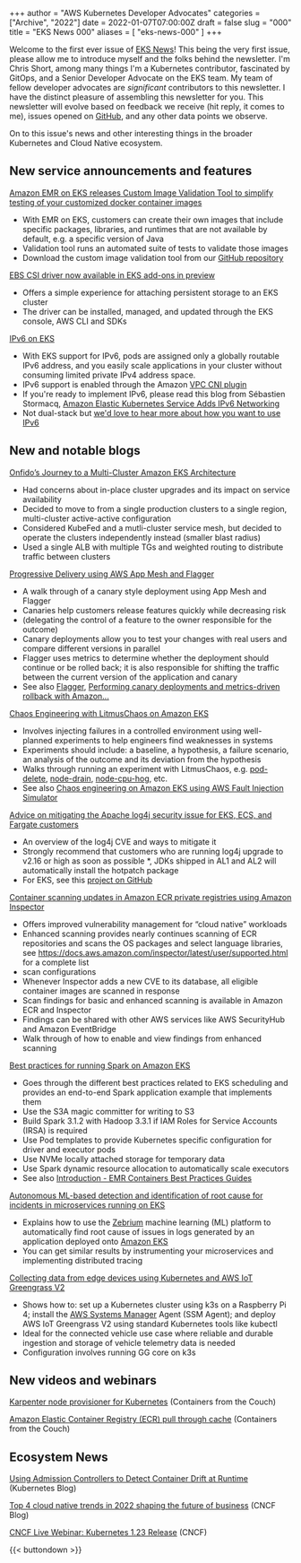 +++
author = "AWS Kubernetes Developer Advocates"
categories = ["Archive", "2022"]
date = 2022-01-07T07:00:00Z
draft = false
slug = "000"
title = "EKS News 000"
aliases = [
    "eks-news-000"
]
+++

Welcome to the first ever issue of [EKS News](https://eks.news)! This being the very first issue, please allow me to introduce myself and the folks behind the newsletter. I'm Chris Short, among many things I'm a Kubernetes contributor, fascinated by GitOps, and a Senior Developer Advocate on the EKS team. My team of fellow developer advocates are *significant* contributors to this newsletter. I have the distinct pleasure of assembling this newsletter for you. This newsletter will evolve based on feedback we receive (hit reply, it comes to me), issues opened on [GitHub](https://github.com/chris-short/eks.news/), and any other data points we observe.

On to this issue's news and other interesting things in the broader Kubernetes and Cloud Native ecosystem.

## New service announcements and features

[Amazon EMR on EKS releases Custom Image Validation Tool to simplify testing of your customized docker container images](https://aws.amazon.com/about-aws/whats-new/2022/01/amazon-emr-custom-image-validation-tool-images/)

* With EMR on EKS, customers can create their own images that include specific packages, libraries, and runtimes that are not available by default, e.g. a specific version of Java
* Validation tool runs an automated suite of tests to validate those images
* Download the custom image validation tool from our [GitHub repository](https://github.com/awslabs/amazon-emr-on-eks-custom-image-cli)

[EBS CSI driver now available in EKS add-ons in preview](https://aws.amazon.com/about-aws/whats-new/2021/12/eks-add-ons-ebs-csi-driver/)

* Offers a simple experience for attaching persistent storage to an EKS cluster
* The driver can be installed, managed, and updated through the EKS console, AWS CLI and SDKs

[IPv6 on EKS](https://aws.amazon.com/about-aws/whats-new/2022/01/amazon-eks-ipv6/)

* With EKS support for IPv6, pods are assigned only a globally routable IPv6 address, and you easily scale applications in your cluster without consuming limited private IPv4 address space.
* IPv6 support is enabled through the Amazon [VPC CNI plugin](https://github.com/aws/amazon-vpc-cni-k8s)
* If you're ready to implement IPv6, please read this blog from Sébastien Stormacq, [Amazon Elastic Kubernetes Service Adds IPv6 Networking](https://aws.amazon.com/blogs/aws/amazon-elastic-kubernetes-service-adds-ipv6-networking/)
* Not dual-stack but [we'd love to hear more about how you want to use IPv6](https://github.com/aws/containers-roadmap/issues/835)

## New and notable blogs

[Onfido’s Journey to a Multi-Cluster Amazon EKS Architecture](https://aws.amazon.com/blogs/containers/onfidos-journey-to-a-multi-cluster-amazon-eks-architecture/)

* Had concerns about in-place cluster upgrades and its impact on service availability
* Decided to move to from a single production clusters to a single region, multi-cluster active-active configuration
* Considered KubeFed and a mutli-cluster service mesh, but decided to operate the clusters independently instead (smaller blast radius)
* Used a single ALB with multiple TGs and weighted routing to distribute traffic between clusters

[Progressive Delivery using AWS App Mesh and Flagger](https://aws.amazon.com/blogs/containers/progressive-delivery-using-aws-app-mesh-and-flagger/)

* A walk through of a canary style deployment using App Mesh and Flagger
* Canaries help customers release features quickly while decreasing risk
* (delegating the control of a feature to the owner responsible for the outcome)
* Canary deployments allow you to test your changes with real users and compare different versions in parallel
* Flagger uses metrics to determine whether the deployment should continue or be rolled back; it is also responsible for shifting the traffic between the current version of the application and canary
* See also [Flagger](https://flagger.app/), [Performing canary deployments and metrics-driven rollback with Amazon...](https://aws.amazon.com/blogs/opensource/performing-canary-deployments-and-metrics-driven-rollback-with-amazon-managed-service-for-prometheus-and-flagger/)

[Chaos Engineering with LitmusChaos on Amazon EKS](https://aws.amazon.com/blogs/containers/chaos-engineering-with-litmuschaos-on-amazon-eks/)

* Involves injecting failures in a controlled environment using well-planned experiments to help engineers find weaknesses in systems
* Experiments should include: a baseline, a hypothesis, a failure scenario, an analysis of the outcome and its deviation from the hypothesis
* Walks through running an experiment with LitmusChaos, e.g. [pod-delete](https://hub.litmuschaos.io/generic/pod-delete), [node-drain](https://hub.litmuschaos.io/generic/node-drain), [node-cpu-hog](https://hub.litmuschaos.io/generic/node-cpu-hog), etc.
* See also [Chaos engineering on Amazon EKS using AWS Fault Injection Simulator](https://aws.amazon.com/blogs/devops/chaos-engineering-on-amazon-eks-using-aws-fault-injection-simulator/)

[Advice on mitigating the Apache log4j security issue for EKS, ECS, and Fargate customers](https://aws.amazon.com/blogs/containers/advice-on-mitigating-the-apache-log4j-security-issue-for-eks-ecs-and-fargate-customers/)

* An overview of the log4j CVE and ways to mitigate it
* Strongly recommend that customers who are running log4j upgrade to v2.16 or high as soon as possible
*, JDKs shipped in AL1 and AL2 will automatically install the hotpatch package
* For EKS, see this [project on GitHub](https://github.com/aws-samples/kubernetes-log4j-cve-2021-44228-node-agent)

[Container scanning updates in Amazon ECR private registries using Amazon Inspector](https://aws.amazon.com/blogs/containers/container-scanning-updates-in-amazon-ecr-private-registries-using-amazon-inspector/)

* Offers improved vulnerability management for “cloud native” workloads
* Enhanced scanning provides nearly continues scanning of ECR repositories and scans the OS packages and select language libraries, see <https://docs.aws.amazon.com/inspector/latest/user/supported.html> for a complete list
* scan configurations
* Whenever Inspector adds a new CVE to its database, all eligible container images are scanned in response
* Scan findings for basic and enhanced scanning is available in Amazon ECR and Inspector
* Findings can be shared with other AWS services like AWS SecurityHub and Amazon EventBridge
* Walk through of how to enable and view findings from enhanced scanning

[Best practices for running Spark on Amazon EKS](https://aws.amazon.com/blogs/containers/best-practices-for-running-spark-on-amazon-eks/)

* Goes through the different best practices related to EKS scheduling and provides an end-to-end Spark application example that implements them
* Use the S3A magic committer for writing to S3
* Build Spark 3.1.2 with Hadoop 3.3.1 if IAM Roles for Service Accounts (IRSA) is required
* Use Pod templates to provide Kubernetes specific configuration for driver and executor pods
* Use NVMe locally attached storage for temporary data
* Use Spark dynamic resource allocation to automatically scale executors
* See also [Introduction - EMR Containers Best Practices Guides](https://aws.github.io/aws-emr-containers-best-practices/)

[Autonomous ML-based detection and identification of root cause for incidents in microservices running on EKS](https://aws.amazon.com/blogs/containers/autonomous-ml-based-detection-and-identification-of-root-cause-for-incidents-in-microservices-running-on-eks/)

* Explains how to use the [Zebrium](https://www.zebrium.com/) machine learning (ML) platform to automatically find root cause of issues in logs generated by an application deployed onto [Amazon EKS](https://aws.amazon.com/eks/)
* You can get similar results by instrumenting your microservices and implementing distributed tracing

[Collecting data from edge devices using Kubernetes and AWS IoT Greengrass V2](https://aws.amazon.com/blogs/containers/collecting-data-from-edge-devices-using-kubernetes-and-aws-iot-greengrass-v2/)

* Shows how to: set up a Kubernetes cluster using k3s on a Raspberry Pi 4; install the [AWS Systems Manager](https://aws.amazon.com/ec2/systems-manager) Agent (SSM Agent); and deploy AWS IoT Greengrass V2 using standard Kubernetes tools like kubectl
* Ideal for the connected vehicle use case where reliable and durable ingestion and storage of vehicle telemetry data is needed
* Configuration involves running GG core on k3s

## New videos and webinars

[Karpenter node provisioner for Kubernetes](https://youtu.be/_FXRIKWJWUk?t=52) (Containers from the Couch)

[Amazon Elastic Container Registry (ECR) pull through cache](https://youtu.be/uTyrld7jVrk?t=53) (Containers from the Couch)

## Ecosystem News

[Using Admission Controllers to Detect Container Drift at Runtime](https://kubernetes.io/blog/2021/12/21/admission-controllers-for-container-drift/) (Kubernetes Blog)

[Top 4 cloud native trends in 2022 shaping the future of business](https://www.cncf.io/blog/2022/01/05/top-4-cloud-native-trends-in-2022-shaping-the-future-of-business/) (CNCF Blog)

[CNCF Live Webinar: Kubernetes 1.23 Release](https://community.cncf.io/events/details/cncf-cncf-online-programs-presents-cncf-live-webinar-kubernetes-123-release/) (CNCF)

{{< buttondown >}}
